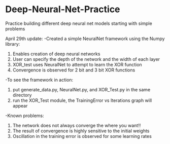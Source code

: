 # Deep-Neural-Net-Practice
Practice building different deep neural net models starting with simple problems

April 29th update:
-Created a simple NeuralNet framework using the Numpy library:
  1) Enables creation of deep neural networks
  2) User can specify the depth of the network and the width of each layer
  3) XOR_test uses NeuralNet to attempt to learn the XOR function
  4) Convergence is observed for 2 bit and 3 bit XOR functions
  
-To see the framework in action:
  1) put generate_data.py, NeuralNet.py, and XOR_Test.py in the same directory
  2) run the XOR_Test module, the TrainingError vs Iterations graph will appear
  
-Known problems:
  1) The network does not always converge the where you want!!
  2) The result of convergence is highly sensitive to the initial weights
  3) Oscillation in the training error is observed for some learning rates
